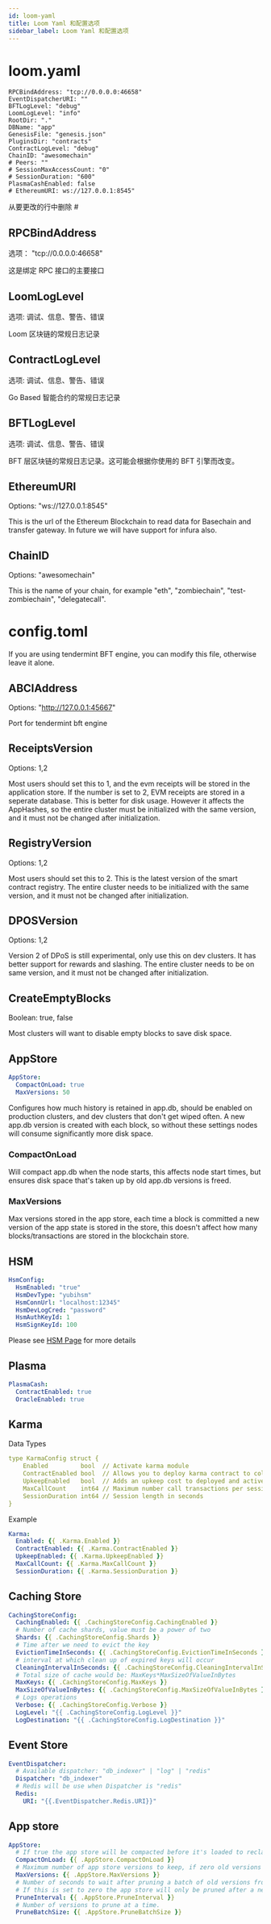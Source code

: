 ```yaml
---
id: loom-yaml
title: Loom Yaml 和配置选项
sidebar_label: Loom Yaml 和配置选项
---
```

# loom.yaml

    RPCBindAddress: "tcp://0.0.0.0:46658"
    EventDispatcherURI: ""
    BFTLogLevel: "debug"
    LoomLogLevel: "info"
    RootDir: "."
    DBName: "app"
    GenesisFile: "genesis.json"
    PluginsDir: "contracts"
    ContractLogLevel: "debug"
    ChainID: "awesomechain"
    # Peers: ""
    # SessionMaxAccessCount: "0"
    # SessionDuration: "600"
    PlasmaCashEnabled: false
    # EthereumURI: ws://127.0.0.1:8545"
    

从要更改的行中删除 #

## RPCBindAddress

选项： "tcp://0.0.0.0:46658"

这是绑定 RPC 接口的主要接口

## LoomLogLevel

选项: 调试、信息、警告、错误

Loom 区块链的常规日志记录

## ContractLogLevel

选项: 调试、信息、警告、错误

Go Based 智能合约的常规日志记录

## BFTLogLevel

选项: 调试、信息、警告、错误

BFT 层区块链的常规日志记录。这可能会根据你使用的 BFT 引擎而改变。

## EthereumURI

Options: "ws://127.0.0.1:8545"

This is the url of the Ethereum Blockchain to read data for Basechain and transfer gateway. In future we will have support for infura also.

## ChainID

Options: "awesomechain"

This is the name of your chain, for example "eth", "zombiechain", "test-zombiechain", "delegatecall".

# config.toml

If you are using tendermint BFT engine, you can modify this file, otherwise leave it alone.

## ABCIAddress

Options: "http://127.0.0.1:45667"

Port for tendermint bft engine

## ReceiptsVersion

Options: 1,2

Most users should set this to 1, and the evm receipts will be stored in the application store. If the number is set to 2, EVM receipts are stored in a seperate database. This is better for disk usage. However it affects the AppHashes, so the entire cluster must be initialized with the same version, and it must not be changed after initialization.

## RegistryVersion

Options: 1,2

Most users should set this to 2. This is the latest version of the smart contract registry. The entire cluster needs to be initialized with the same version, and it must not be changed after initialization.

## DPOSVersion

Options: 1,2

Version 2 of DPoS is still experimental, only use this on dev clusters. It has better support for rewards and slashing. The entire cluster needs to be on same version, and it must not be changed after initialization.

## CreateEmptyBlocks

Boolean: true, false

Most clusters will want to disable empty blocks to save disk space.

## AppStore

```yaml
AppStore:
  CompactOnLoad: true
  MaxVersions: 50
```

Configures how much history is retained in app.db, should be enabled on production clusters, and dev clusters that don't get wiped often. A new app.db version is created with each block, so without these settings nodes will consume significantly more disk space.

### CompactOnLoad

Will compact app.db when the node starts, this affects node start times, but ensures disk space that's taken up by old app.db versions is freed.

### MaxVersions

Max versions stored in the app store, each time a block is committed a new version of the app state is stored in the store, this doesn't affect how many blocks/transactions are stored in the blockchain store.

## HSM

```yaml
HsmConfig:
  HsmEnabled: "true"
  HsmDevType: "yubihsm"
  HsmConnUrl: "localhost:12345"
  HsmDevLogCred: "password"
  HsmAuthKeyId: 1
  HsmSignKeyId: 100
```

Please see [HSM Page](hsm.html) for more details

## Plasma

```yaml
PlasmaCash:
  ContractEnabled: true
  OracleEnabled: true
```

## Karma

Data Types

```yaml
type KarmaConfig struct {
    Enabled         bool  // Activate karma module
    ContractEnabled bool  // Allows you to deploy karma contract to collect data even if chain doesn't use it
    UpkeepEnabled   bool  // Adds an upkeep cost to deployed and active contracts for each user
    MaxCallCount    int64 // Maximum number call transactions per session duration
    SessionDuration int64 // Session length in seconds
}
```

Example

```yaml
Karma:
  Enabled: {{ .Karma.Enabled }}
  ContractEnabled: {{ .Karma.ContractEnabled }}
  UpkeepEnabled: {{ .Karma.UpkeepEnabled }}
  MaxCallCount: {{ .Karma.MaxCallCount }}
  SessionDuration: {{ .Karma.SessionDuration }}
```

## Caching Store

```yaml
CachingStoreConfig: 
  CachingEnabled: {{ .CachingStoreConfig.CachingEnabled }}
  # Number of cache shards, value must be a power of two
  Shards: {{ .CachingStoreConfig.Shards }} 
  # Time after we need to evict the key
  EvictionTimeInSeconds: {{ .CachingStoreConfig.EvictionTimeInSeconds }} 
  # interval at which clean up of expired keys will occur
  CleaningIntervalInSeconds: {{ .CachingStoreConfig.CleaningIntervalInSeconds }} 
  # Total size of cache would be: MaxKeys*MaxSizeOfValueInBytes
  MaxKeys: {{ .CachingStoreConfig.MaxKeys }} 
  MaxSizeOfValueInBytes: {{ .CachingStoreConfig.MaxSizeOfValueInBytes }} 
  # Logs operations
  Verbose: {{ .CachingStoreConfig.Verbose }} 
  LogLevel: "{{ .CachingStoreConfig.LogLevel }}" 
  LogDestination: "{{ .CachingStoreConfig.LogDestination }}" 
```

## Event Store

```yaml
EventDispatcher:
  # Available dispatcher: "db_indexer" | "log" | "redis"
  Dispatcher: "db_indexer"
  # Redis will be use when Dispatcher is "redis"
  Redis:
    URI: "{{.EventDispatcher.Redis.URI}}"
```

## App store

```yaml
AppStore:
  # If true the app store will be compacted before it's loaded to reclaim disk space.
  CompactOnLoad: {{ .AppStore.CompactOnLoad }}
  # Maximum number of app store versions to keep, if zero old versions will never be deleted.
  MaxVersions: {{ .AppStore.MaxVersions }}
  # Number of seconds to wait after pruning a batch of old versions from the app store.
  # If this is set to zero the app store will only be pruned after a new version is saved.
  PruneInterval: {{ .AppStore.PruneInterval }}
  # Number of versions to prune at a time.
  PruneBatchSize: {{ .AppStore.PruneBatchSize }}
```